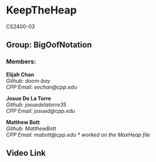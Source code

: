 # KeepTheHeap
CS2400-03

## Group: BigOofNotation

### Members:
**Elijah Chan**  
_Github: doom-boy_  
_CPP Email: eechan@cpp.edu_ 


**Josue De La Torre**  
_Github: josuedelatorre35_  
_CPP Email: josued@cpp.edu_  


**Matthew Bott**  
_Github: MatthewBott_  
_CPP Email: mabott@cpp.edu_ 
_* worked on the MaxHeap file_


## Video Link

